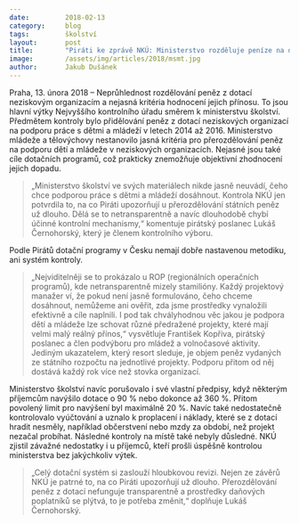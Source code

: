 ```yaml
---
date:         2018-02-13
category:     blog
tags:         školství
layout:       post
title:        "Piráti ke zprávě NKÚ: Ministerstvo rozděluje peníze na děti a mládež netransparentně"
image:        /assets/img/articles/2018/msmt.jpg
author:       Jakub Dušánek
---
```

 
Praha, 13. února 2018 – Neprůhlednost rozdělování peněz z dotací neziskovým organizacím a nejasná kritéria hodnocení jejich přínosu. To jsou hlavní výtky Nejvyššího kontrolního úřadu směrem k ministerstvu školství. Předmětem kontroly bylo přidělování peněz z dotací neziskových organizací na podporu práce s dětmi a mládeží v letech 2014 až 2016. Ministerstvo mládeže a tělovýchovy nestanovilo jasná kritéria pro přerozdělování peněz na podporu dětí a mládeže v neziskových organizacích. Nejasné jsou také cíle dotačních programů, což prakticky znemožňuje objektivní zhodnocení jejich dopadu.

> „Ministerstvo školství ve svých materiálech nikde jasně neuvádí, čeho chce podporou práce s dětmi a mládeží dosáhnout. Kontrola NKÚ jen potvrdila to, na co Piráti upozorňují u přerozdělování státních peněz už dlouho. Dělá se to netransparentně a navíc dlouhodobě chybí účinné kontrolní mechanismy,“ komentuje pirátský poslanec Lukáš Černohorský, který je členem kontrolního výboru.

Podle Pirátů dotační programy v Česku nemají dobře nastavenou metodiku, ani systém kontroly. 

> „Nejviditelněji se to prokázalo u ROP (regionálních operačních programů), kde netransparentně mizely stamilióny. Každý projektový manažer ví, že pokud není jasně formulováno, čeho chceme dosáhnout, nemůžeme ani ověřit, zda jsme prostředky vynaložili efektivně a cíle naplnili. I pod tak chvályhodnou věc jakou je podpora dětí a mládeže lze schovat různé předražené projekty, které mají velmi malý reálný přínos,“ vysvětluje František Kopřiva, pirátský poslanec a člen podvýboru pro mládež a volnočasové aktivity. Jediným ukazatelem, který resort sleduje, je objem peněz vydaných ze státního rozpočtu na jednotlivé projekty. Podporu přitom od něj dostává každý rok více než stovka organizací.

Ministerstvo školství navíc porušovalo i své vlastní předpisy, když některým příjemcům navýšilo dotace o 90 % nebo dokonce až 360 %. Přitom povolený limit pro navýšení byl maximálně 20 %. Navíc také nedostatečně kontrolovalo vyúčtování a uznalo k proplacení i náklady, které se z dotací hradit nesměly, například občerstvení nebo mzdy za období, než projekt nezačal probíhat. Následné kontroly na místě také nebyly důsledné. NKÚ zjistil závažné nedostatky i u příjemců, kteří prošli úspěšně kontrolou ministerstva bez jakýchkoliv výtek.

> „Celý dotační systém si zaslouží hloubkovou revizi. Nejen ze závěrů NKÚ je patrné to, na co Piráti upozorňují už dlouho. Přerozdělování peněz z dotací nefunguje transparentně a prostředky daňových poplatníků se plýtvá, to je potřeba změnit,“ doplňuje Lukáš Černohorský.
